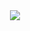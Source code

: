 <div align="center">
  <img src="https://media.discordapp.net/attachments/884267448910635148/1094486326176383006/Group_246.png">
</div>
